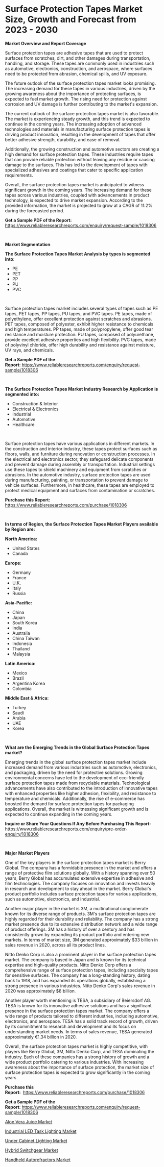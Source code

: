 <p><h1>Surface Protection Tapes Market Size, Growth and Forecast from 2023 - 2030</h1></p><p><strong>Market Overview and Report Coverage</strong></p>
<p><p>Surface protection tapes are adhesive tapes that are used to protect surfaces from scratches, dirt, and other damages during transportation, handling, and storage. These tapes are commonly used in industries such as automotive, electronics, construction, and aerospace, where surfaces need to be protected from abrasion, chemical spills, and UV exposure.</p><p>The future outlook of the surface protection tapes market looks promising. The increasing demand for these tapes in various industries, driven by the growing awareness about the importance of protecting surfaces, is expected to fuel market growth. The rising need for protection against corrosion and UV damage is further contributing to the market's expansion.</p><p>The current outlook of the surface protection tapes market is also favorable. The market is experiencing steady growth, and this trend is expected to continue in the coming years. The increasing adoption of advanced technologies and materials in manufacturing surface protection tapes is driving product innovation, resulting in the development of tapes that offer better adhesive strength, durability, and ease of removal.</p><p>Additionally, the growing construction and automotive sectors are creating a high demand for surface protection tapes. These industries require tapes that can provide reliable protection without leaving any residue or causing damage to the surfaces. This has led to the development of tapes with specialized adhesives and coatings that cater to specific application requirements.</p><p>Overall, the surface protection tapes market is anticipated to witness significant growth in the coming years. The increasing demand for these tapes across various industries, coupled with advancements in product technology, is expected to drive market expansion. According to the provided information, the market is projected to grow at a CAGR of 11.2% during the forecasted period.</p></p>
<p><strong>Get a Sample PDF of the Report:</strong> <a href="https://www.reliableresearchreports.com/enquiry/request-sample/1018306">https://www.reliableresearchreports.com/enquiry/request-sample/1018306</a></p>
<p>&nbsp;</p>
<p><strong>Market Segmentation</strong></p>
<p><strong>The Surface Protection Tapes Market Analysis by types is segmented into:</strong></p>
<p><ul><li>PE</li><li>PET</li><li>PP</li><li>PU</li><li>PVC</li></ul></p>
<p>&nbsp;</p>
<p><p>Surface protection tapes market includes several types of tapes such as PE tapes, PET tapes, PP tapes, PU tapes, and PVC tapes. PE tapes, made of polyethylene, offer excellent protection against scratches and abrasions. PET tapes, composed of polyester, exhibit higher resistance to chemicals and high temperatures. PP tapes, made of polypropylene, offer good tear resistance and moisture protection. PU tapes, composed of polyurethane, provide excellent adhesive properties and high flexibility. PVC tapes, made of polyvinyl chloride, offer high durability and resistance against moisture, UV rays, and chemicals.</p></p>
<p><strong>Get a Sample PDF of the Report:</strong>&nbsp;<a href="https://www.reliableresearchreports.com/enquiry/request-sample/1018306">https://www.reliableresearchreports.com/enquiry/request-sample/1018306</a></p>
<p>&nbsp;</p>
<p><strong>The Surface Protection Tapes Market Industry Research by Application is segmented into:</strong></p>
<p><ul><li>Construction & Interior</li><li>Electrical & Electronics</li><li>Industrial</li><li>Automotive</li><li>Healthcare</li></ul></p>
<p>&nbsp;</p>
<p><p>Surface protection tapes have various applications in different markets. In the construction and interior industry, these tapes protect surfaces such as floors, walls, and furniture during renovation or construction processes. In the electrical and electronics sector, they safeguard delicate components and prevent damage during assembly or transportation. Industrial settings use these tapes to shield machinery and equipment from scratches or abrasions. In the automotive industry, surface protection tapes are used during manufacturing, painting, or transportation to prevent damage to vehicle surfaces. Furthermore, in healthcare, these tapes are employed to protect medical equipment and surfaces from contamination or scratches.</p></p>
<p><strong>Purchase this Report:</strong>&nbsp; <a href="https://www.reliableresearchreports.com/purchase/1018306">https://www.reliableresearchreports.com/purchase/1018306</a></p>
<p>&nbsp;</p>
<p><strong>In terms of Region, the Surface Protection Tapes Market Players available by Region are:</strong></p>
<p>
    <p> <strong> North America: </strong>
        <ul>
            <li>United States</li>
            <li>Canada</li>
        </ul>
        </p> 
    <p> <strong> Europe: </strong>
        <ul>
            <li>Germany</li>
            <li>France</li>
            <li>U.K.</li>
            <li>Italy</li>
            <li>Russia</li>
        </ul>
        </p> 
    <p> <strong> Asia-Pacific: </strong>
        <ul>
            <li>China</li>
            <li>Japan</li>
            <li>South Korea</li>
            <li>India</li>
            <li>Australia</li>
            <li>China Taiwan</li>
            <li>Indonesia</li>
            <li>Thailand</li>
            <li>Malaysia</li>
        </ul>
        </p> 
    <p> <strong> Latin America: </strong>
        <ul>
            <li>Mexico</li>
            <li>Brazil</li>
            <li>Argentina Korea</li>
            <li>Colombia</li>
        </ul>
        </p> 
    <p> <strong> Middle East & Africa: </strong>
        <ul>
            <li>Turkey</li>
            <li>Saudi</li>
            <li>Arabia</li>
            <li>UAE</li>
            <li>Korea</li>
        </ul>
    </p>
    </p>
<p>&nbsp;</p>
<p><strong>What are the Emerging Trends in the Global Surface Protection Tapes market?</strong></p>
<p><p>Emerging trends in the global surface protection tapes market include increased demand from various industries such as automotive, electronics, and packaging, driven by the need for protective solutions. Growing environmental concerns have led to the development of eco-friendly surface protection tapes made from recyclable materials. Technological advancements have also contributed to the introduction of innovative tapes with enhanced properties like higher adhesion, flexibility, and resistance to temperature and chemicals. Additionally, the rise of e-commerce has boosted the demand for surface protection tapes for packaging applications. Overall, the market is witnessing significant growth and is expected to continue expanding in the coming years.</p></p>
<p><strong>Inquire or Share Your Questions If Any Before Purchasing This Report</strong>- <a href="https://www.reliableresearchreports.com/enquiry/pre-order-enquiry/1018306">https://www.reliableresearchreports.com/enquiry/pre-order-enquiry/1018306</a></p>
<p>&nbsp;</p>
<p><strong>Major Market Players</strong></p>
<p><p>One of the key players in the surface protection tapes market is Berry Global. The company has a formidable presence in the market and offers a range of protective film solutions globally. With a history spanning over 50 years, Berry Global has accumulated extensive expertise in adhesive and film technologies. The company focuses on innovation and invests heavily in research and development to stay ahead in the market. Berry Global's product portfolio includes surface protection tapes for various applications, such as automotive, electronics, and industrial.</p><p>Another major player in the market is 3M, a multinational conglomerate known for its diverse range of products. 3M's surface protection tapes are highly regarded for their durability and reliability. The company has a strong market presence due to its extensive distribution network and a wide range of product offerings. 3M has a history of over a century and has consistently grown by expanding its product portfolio and entering new markets. In terms of market size, 3M generated approximately $33 billion in sales revenue in 2020, across all its product lines.</p><p>Nitto Denko Corp is also a prominent player in the surface protection tapes market. The company is based in Japan and is known for its technical expertise and high-quality products. Nitto Denko Corp offers a comprehensive range of surface protection tapes, including specialty tapes for sensitive surfaces. The company has a long-standing history, dating back to 1918, and has expanded its operations globally, establishing a strong presence in various industries. Nitto Denko Corp's sales revenue in 2020 was approximately $8 billion.</p><p>Another player worth mentioning is TESA, a subsidiary of Beiersdorf AG. TESA is known for its innovative adhesive solutions and has a significant presence in the surface protection tapes market. The company offers a wide range of products tailored to different industries, including automotive, electronics, and aerospace. TESA has a solid track record of growth, driven by its commitment to research and development and its focus on understanding market needs. In terms of sales revenue, TESA generated approximately €1.34 billion in 2020.</p><p>Overall, the surface protection tapes market is highly competitive, with players like Berry Global, 3M, Nitto Denko Corp, and TESA dominating the industry. Each of these companies has a strong history of growth and a wide product portfolio catering to various industries. With increasing awareness about the importance of surface protection, the market size of surface protection tapes is expected to grow significantly in the coming years.</p></p>
<p><strong>Purchase this Report:</strong>&nbsp;&nbsp;<a href="https://www.reliableresearchreports.com/purchase/1018306">https://www.reliableresearchreports.com/purchase/1018306</a></p>
<p></p>
<p><strong>Get a Sample PDF of the Report:</strong>&nbsp;<a href="https://www.reliableresearchreports.com/enquiry/request-sample/1018306">https://www.reliableresearchreports.com/enquiry/request-sample/1018306</a></p>
<p><p><a href="https://medium.com/@vaughnkunde/aloe-vera-juice-market-size-growth-forecast-2023-2030-90332b4b6552">Aloe Vera Juice Market</a></p><p><a href="https://www.linkedin.com/pulse/industrial-led-task-lighting-market-share-amp-new-trends-uzrac/">Industrial LED Task Lighting Market</a></p><p><a href="https://www.linkedin.com/pulse/under-cabinet-lighting-market-size-growth-forecast-from-2h8ac/">Under Cabinet Lighting Market</a></p><p><a href="https://medium.com/@joelstrosin1928/hybrid-switchgear-market-size-growth-forecast-2023-2030-c7ef17ec2a30">Hybrid Switchgear Market</a></p><p><a href="https://www.reportprime.com/handheld-autorefractors-r9903">Handheld Autorefractors Market</a></p></p>